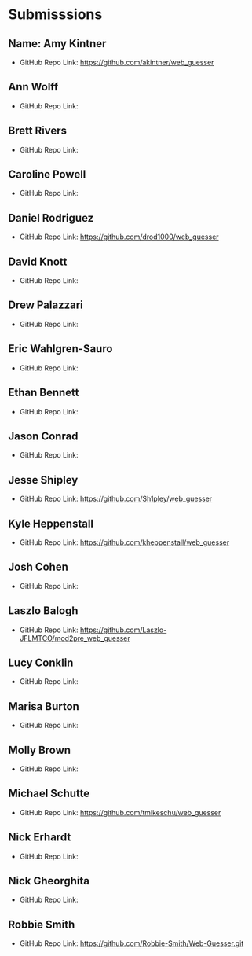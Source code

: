 # Submisssions

## Name: Amy Kintner

* GitHub Repo Link: https://github.com/akintner/web_guesser

## Ann Wolff

* GitHub Repo Link:

## Brett Rivers

* GitHub Repo Link:

## Caroline Powell

* GitHub Repo Link:

## Daniel Rodriguez

* GitHub Repo Link: https://github.com/drod1000/web_guesser

## David Knott

* GitHub Repo Link:

## Drew Palazzari

* GitHub Repo Link:

## Eric Wahlgren-Sauro

* GitHub Repo Link:

## Ethan Bennett

* GitHub Repo Link:

## Jason Conrad

* GitHub Repo Link:

## Jesse Shipley

* GitHub Repo Link: https://github.com/Sh1pley/web_guesser

## Kyle Heppenstall

* GitHub Repo Link: https://github.com/kheppenstall/web_guesser

## Josh Cohen

* GitHub Repo Link:

## Laszlo Balogh

* GitHub Repo Link: https://github.com/Laszlo-JFLMTCO/mod2pre_web_guesser

## Lucy Conklin

* GitHub Repo Link:

## Marisa Burton

* GitHub Repo Link:

## Molly Brown

* GitHub Repo Link:

## Michael Schutte

* GitHub Repo Link: https://github.com/tmikeschu/web_guesser

## Nick Erhardt

* GitHub Repo Link:

## Nick Gheorghita

* GitHub Repo Link:

## Robbie Smith

* GitHub Repo Link: https://github.com/Robbie-Smith/Web-Guesser.git
